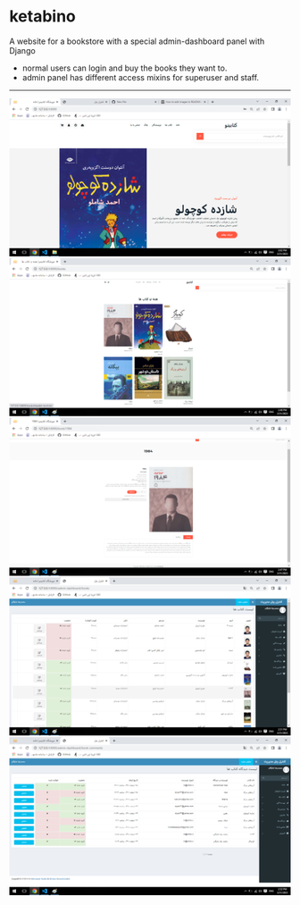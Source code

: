 # ketabino
A website for a bookstore with a special admin-dashboard panel with Django

* normal users can login and buy the books they want to.
* admin panel has different access mixins for superuser and staff.
<hr>

![index page](assets/demoImages/index.png)
![books](assets/demoImages/books.png)
![book detail](assets/demoImages/book%20detail.png)
![admin books](assets/demoImages/admin%20book.png)
![admin comments](assets/demoImages/admini%20comment.png)
